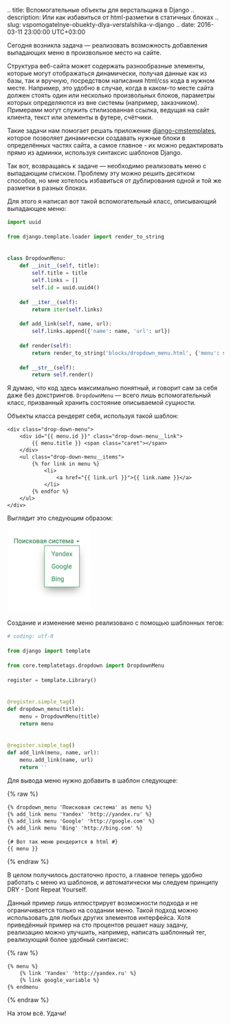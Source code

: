 .. title: Вспомогательные объекты для верстальщика в Django
.. description: Или как избавиться от html-разметки в статичных блоках
.. slug: vspomogatelnye-obuekty-dlya-verstalshika-v-django
.. date: 2016-03-11 23:00:00 UTC+03:00

Сегодня возникла задача — реализовать возможность добавления выпадающих меню в произвольное место на сайте.

Структура веб-сайта может содержать разнообразные элементы, которые могут отображаться динамически, получая данные как из базы, так и вручную, посредством написания html/css кода в нужном месте. Например, это удобно в случае, когда в каком-то месте сайта должен стоять один или несколько произвольных блоков, параметры которых определяются из вне системы (например, заказчиком). Примерами могут служить стилизованная ссылка, ведущая на сайт клиента, текст или элементы в футере, счётчики.

Такие задачи нам помогает решать приложение  [django-cmstemplates](https://github.com/asyncee/django-cmstemplates/), которое позволяет динамически создавать нужные блоки в определённых частях сайта, а самое главное - их можно редактировать прямо из админки, используя синтаксис шаблонов Django.

Так вот, возвращаясь к задаче — необходимо реализовать меню с выпадающим списком. Проблему эту можно решить десятком способов, но мне хотелось избавиться от дублирования одной и той же разметки в разных блоках.

Для этого я написал вот такой вспомогательный класс, описывающий выпадающее меню:


```python
import uuid

from django.template.loader import render_to_string


class DropdownMenu:
    def __init__(self, title):
        self.title = title
        self.links = []
        self.id = uuid.uuid4()

    def __iter__(self):
        return iter(self.links)

    def add_link(self, name, url):
        self.links.append({'name': name, 'url': url})

    def render(self):
        return render_to_string('blocks/dropdown_menu.html', {'menu': self})

    def __str__(self):
        return self.render()
```

Я думаю, что код здесь максимально понятный, и говорит сам за себя даже без докстрингов. ``DropdownMenu`` — всего лишь вспомогательный класс, призванный хранить состояние описываемой сущности.

Объекты класса рендерят себя, используя такой шаблон:

```django
<div class="drop-down-menu">
    <div id="{{ menu.id }}" class="drop-down-menu__link">
        {{ menu.title }} <span class="caret"></span>
    </div>
    <ul class="drop-down-menu__items">
        {% for link in menu %}
            <li>
                <a href="{{ link.url }}">{{ link.name }}</a>
            </li>
        {% endfor %}
    </ul>
</div>
```

Выглядит это следующим образом:

![выпадающее меню](/public/posts/dropdown_menu.png)

Создание и изменение меню реализовано с помощью шаблонных тегов:

```python
# coding: utf-8

from django import template

from core.templatetags.dropdown import DropdownMenu

register = template.Library()


@register.simple_tag()
def dropdown_menu(title):
    menu = DropdownMenu(title)
    return menu


@register.simple_tag()
def add_link(menu, name, url):
    menu.add_link(name, url)
    return ''
```

Для вывода меню нужно добавить в шаблон следующее:

{% raw %}
```django
{% dropdown_menu 'Поисковая система' as menu %}
{% add_link menu 'Yandex' 'http://yandex.ru' %}
{% add_link menu 'Google' 'http://google.com' %}
{% add_link menu 'Bing' 'http://bing.com' %}

{# Вот так меню рендерится в html #}
{{ menu }}
```
{% endraw %}

В целом получилось достаточно просто, а главное теперь удобно работать с меню из шаблонов, и автоматически мы следуем принципу DRY - Dont Repeat Yourself.

Данный пример лишь иллюстрирует возможности подхода и не ограничивается только на создании меню. Такой подход можно использовать для любых других элементов интерфейса.
Хотя приведённый пример на сто процентов решает нашу задачу, реализацию можно улучшить, например, написать шаблонный тег, реализующий более удобный синтаксис:

{% raw %}
```django
{% menu %}
    {% link 'Yandex' 'http://yandex.ru' %}
    {% link google_variable %}
{% endmenu
```
{% endraw %}

На этом всё. Удачи!

